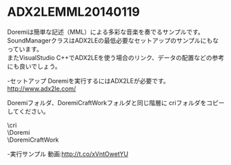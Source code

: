 ADX2LEMML20140119
=================
Doremiは簡単な記述（MML）による多彩な音楽を奏でるサンプルです。<br>
SoundManagerクラスはADX2LEの最低必要なセットアップのサンプルにもなっています。<br>
またVisualStudio C++でADX2LEを使う場合のリンク、データの配置などの参考にも良いでしょう。<br>

-セットアップ
Doremiを実行するにはADX2LEが必要です。
http://www.adx2le.com/

Doremiフォルダ、DoremiCraftWorkフォルダと同じ階層に
criフォルダをコピーしてください。

\cri<br>
\Doremi<br>
\DoremiCraftWork<br>

-実行サンプル
動画:http://t.co/xVntOwetYU
